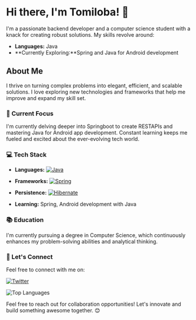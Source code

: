 
# Hi there, I'm Tomiloba! 👋

I'm a passionate backend developer and a computer science student with a knack for creating robust solutions. My skills revolve around:

- **Languages:** Java
- **Currently Exploring:**Spring and Java for Android development

## About Me

I thrive on turning complex problems into elegant, efficient, and scalable solutions. I love exploring new technologies and frameworks that help me improve and expand my skill set.

### 🌱 Current Focus

I'm currently delving deeper into Springboot to create RESTAPIs and mastering Java for Android app development. Constant learning keeps me fueled and excited about the ever-evolving tech world.
### 💻 Tech Stack

- **Languages:** [![Java](https://img.shields.io/badge/Java-ED8B00?style=for-the-badge&logo=java&logoColor=white)](https://www.java.com/)

- **Frameworks:** 
  [![Spring](https://img.shields.io/badge/Spring-6DB33F?style=for-the-badge&logo=spring&logoColor=white)](https://spring.io/)
- **Persistence:** [![Hibernate](https://img.shields.io/badge/Hibernate-59666C?style=for-the-badge&logo=hibernate&logoColor=white)](https://hibernate.org/)
- **Learning:**  Spring, Android development with Java


### 📚 Education

I'm currently pursuing a degree in Computer Science, which continuously enhances my problem-solving abilities and analytical thinking.

### 🤝 Let's Connect




Feel free to connect with me on:

[![Twitter](https://img.shields.io/badge/Twitter-1DA1F2?style=for-the-badge&logo=twitter&logoColor=white)](https://twitter.com/@lobz03)


![Top Languages](https://github-readme-stats.vercel.app/api/top-langs/?username=Tomiloba21&layout=compact)





Feel free to reach out for collaboration opportunities! Let's innovate and build something awesome together. 😊

<!--
![GitHub Stats](https://github-readme-stats.vercel.app/api?username=Tomiloba21&show_icons=true)

![GitHub Streak](https://github-readme-streak-stats.herokuapp.com/?user=Tomiloba21)







